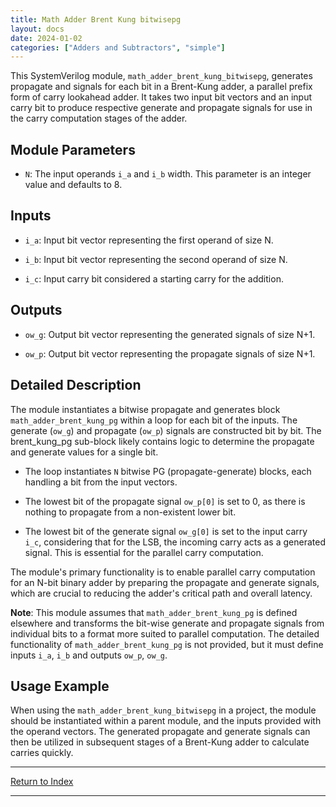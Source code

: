 ```yaml
---
title: Math Adder Brent Kung bitwisepg
layout: docs
date: 2024-01-02
categories: ["Adders and Subtractors", "simple"]
---
```


This SystemVerilog module, `math_adder_brent_kung_bitwisepg`, generates propagate and signals for each bit in a Brent-Kung adder, a parallel prefix form of carry lookahead adder. It takes two input bit vectors and an input carry bit to produce respective generate and propagate signals for use in the carry computation stages of the adder.

## Module Parameters

- `N`: The input operands `i_a` and `i_b` width. This parameter is an integer value and defaults to 8.

## Inputs

- `i_a`: Input bit vector representing the first operand of size N.

- `i_b`: Input bit vector representing the second operand of size N.

- `i_c`: Input carry bit considered a starting carry for the addition.

## Outputs

- `ow_g`: Output bit vector representing the generated signals of size N+1.

- `ow_p`: Output bit vector representing the propagate signals of size N+1.

## Detailed Description

The module instantiates a bitwise propagate and generates block `math_adder_brent_kung_pg` within a loop for each bit of the inputs. The generate (`ow_g`) and propagate (`ow_p`) signals are constructed bit by bit. The brent_kung_pg sub-block likely contains logic to determine the propagate and generate values for a single bit.

- The loop instantiates `N` bitwise PG (propagate-generate) blocks, each handling a bit from the input vectors.

- The lowest bit of the propagate signal `ow_p[0]` is set to 0, as there is nothing to propagate from a non-existent lower bit.

- The lowest bit of the generate signal `ow_g[0]` is set to the input carry `i_c`, considering that for the LSB, the incoming carry acts as a generated signal. This is essential for the parallel carry computation.

The module's primary functionality is to enable parallel carry computation for an N-bit binary adder by preparing the propagate and generate signals, which are crucial to reducing the adder's critical path and overall latency.

**Note**: This module assumes that `math_adder_brent_kung_pg` is defined elsewhere and transforms the bit-wise generate and propagate signals from individual bits to a format more suited to parallel computation. The detailed functionality of `math_adder_brent_kung_pg` is not provided, but it must define inputs `i_a`, `i_b` and outputs `ow_p`, `ow_g`.

## Usage Example

When using the `math_adder_brent_kung_bitwisepg` in a project, the module should be instantiated within a parent module, and the inputs provided with the operand vectors. The generated propagate and generate signals can then be utilized in subsequent stages of a Brent-Kung adder to calculate carries quickly.

---

[Return to Index](/docs/mark_down/rtl/)

---
